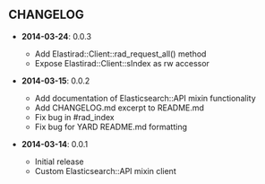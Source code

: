 CHANGELOG
---------
- **2014-03-24**: 0.0.3
  - Add Elastirad::Client::rad_request_all() method
  - Expose Elastirad::Client::sIndex as rw accessor

- **2014-03-15**: 0.0.2
  - Add documentation of Elasticsearch::API mixin functionality
  - Add CHANGELOG.md excerpt to README.md
  - Fix bug in #rad_index
  - Fix bug for YARD README.md formatting

- **2014-03-14**: 0.0.1
  - Initial release
  - Custom Elasticsearch::API mixin client